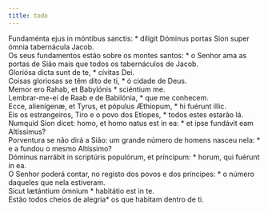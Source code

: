 ```yaml
---
title: todo
---
```

<div class="dropcap text-justify">
  Fundaménta ejus in móntibus sanctis: * díligit Dóminus portas Sion super ómnia
  tabernácula Jacob.
</div>
<div class="dropcap text-justify">
  Os seus fundamentos estão sobre os montes santos: * o Senhor ama as portas de
  Sião mais que todos os tabernáculos de Jacob.
</div>
<div class="text-justify">Gloriósa dicta sunt de te, * cívitas Dei.</div>
<div class="text-justify">
  Coisas gloriosas se têm dito de ti, * ó cidade de Deus.
</div>
<div class="text-justify">
  Memor ero Rahab, et Babylónis * sciéntium me.
</div>
<div class="text-justify">
  Lembrar-me-ei de Raab e de Babilónia, * que me conhecem.
</div>
<div class="text-justify">
  Ecce, alienígenæ, et Tyrus, et pópulus Æthíopum, * hi fuérunt illic.
</div>
<div class="text-justify">
  Eis os estrangeiros, Tiro e o povo dos Etíopes, * todos estes estarão lá.
</div>
<div class="text-justify">
  Numquid Sion dicet: homo, et homo natus est in ea: * et ipse fundávit eam
  Altíssimus?
</div>
<div class="text-justify">
  Porventura se não dirá a Sião: um grande número de homens nasceu nela: * e a
  fundou o mesmo Altíssimo?
</div>
<div class="text-justify">
  Dóminus narrábit in scriptúris populórum, et príncipum: * horum, qui fuérunt
  in ea.
</div>
<div class="text-justify">
  O Senhor poderá contar, no registo dos povos e dos príncipes: * o número
  daqueles que nela estiveram.
</div>
<div class="text-justify">
  Sicut lætántium ómnium * habitátio est in te.
</div>
<div class="text-justify">
  Estão todos cheios de alegria* os que habitam dentro de ti.
</div>

